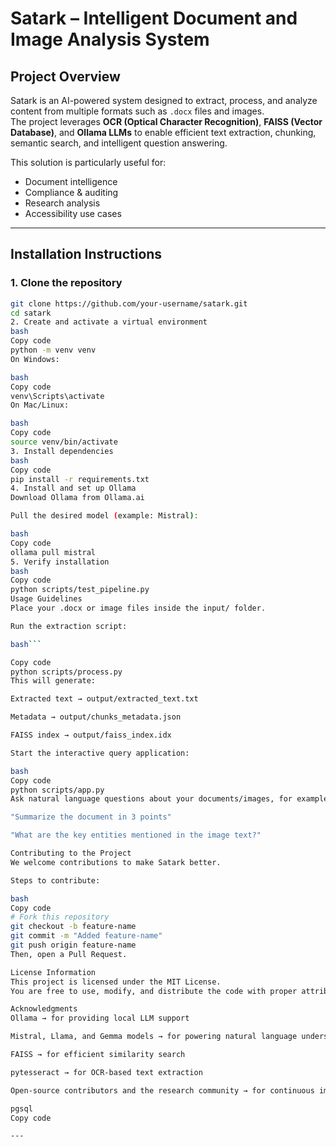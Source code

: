 # Satark – Intelligent Document and Image Analysis System

## Project Overview
Satark is an AI-powered system designed to extract, process, and analyze content from multiple formats such as `.docx` files and images.  
The project leverages **OCR (Optical Character Recognition)**, **FAISS (Vector Database)**, and **Ollama LLMs** to enable efficient text extraction, chunking, semantic search, and intelligent question answering.

This solution is particularly useful for:
- Document intelligence  
- Compliance & auditing  
- Research analysis  
- Accessibility use cases  

---

## Installation Instructions

### 1. Clone the repository
```bash
git clone https://github.com/your-username/satark.git
cd satark
2. Create and activate a virtual environment
bash
Copy code
python -m venv venv
On Windows:

bash
Copy code
venv\Scripts\activate
On Mac/Linux:

bash
Copy code
source venv/bin/activate
3. Install dependencies
bash
Copy code
pip install -r requirements.txt
4. Install and set up Ollama
Download Ollama from Ollama.ai

Pull the desired model (example: Mistral):

bash
Copy code
ollama pull mistral
5. Verify installation
bash
Copy code
python scripts/test_pipeline.py
Usage Guidelines
Place your .docx or image files inside the input/ folder.

Run the extraction script:

bash```

Copy code
python scripts/process.py
This will generate:

Extracted text → output/extracted_text.txt

Metadata → output/chunks_metadata.json

FAISS index → output/faiss_index.idx

Start the interactive query application:

bash
Copy code
python scripts/app.py
Ask natural language questions about your documents/images, for example:

"Summarize the document in 3 points"

"What are the key entities mentioned in the image text?"

Contributing to the Project
We welcome contributions to make Satark better.

Steps to contribute:

bash
Copy code
# Fork this repository
git checkout -b feature-name
git commit -m "Added feature-name"
git push origin feature-name
Then, open a Pull Request.

License Information
This project is licensed under the MIT License.
You are free to use, modify, and distribute the code with proper attribution.

Acknowledgments
Ollama → for providing local LLM support

Mistral, Llama, and Gemma models → for powering natural language understanding

FAISS → for efficient similarity search

pytesseract → for OCR-based text extraction

Open-source contributors and the research community → for continuous improvements

pgsql
Copy code

---







